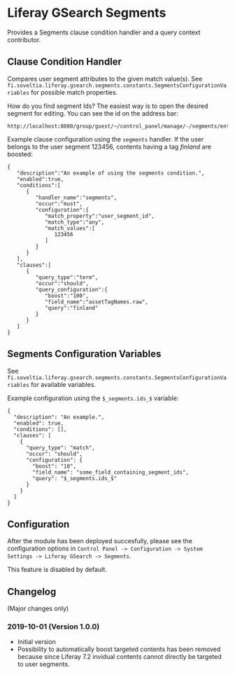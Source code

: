 # Liferay GSearch Segments

Provides a Segments clause condition handler and a query context contributor.

## Clause Condition Handler

Compares user segment attributes to the given match value(s). See  `fi.soveltia.liferay.gsearch.segments.constants.SegmentsConfigurationVariables` for possible match properties.

How do you find segment Ids? The easiest way is to open the desired segment for editing. You can see the id on the address bar:

```
http://localhost:8080/group/guest/~/control_panel/manage/-/segments/entry/49810
```

Example clause configuration using the `segments` handler. If the user belongs to the user segment 123456, contents having a tag *finland* are boosted:

```
{ 
   "description":"An example of using the segments condition.",
   "enabled":true,
   "conditions":[ 
      { 
         "handler_name":"segments",
         "occur":"must",
         "configuration":{ 
            "match_property":"user_segment_id",
            "match_type":"any",
            "match_values":[ 
               123456
            ]
         }
      }
   ],
   "clauses":[ 
      { 
         "query_type":"term",
         "occur":"should",
         "query_configuration":{ 
            "boost":"100",
            "field_name":"assetTagNames.raw",
            "query":"finland"
         }
      }
   ]
}
```

## Segments Configuration Variables

See `fi.soveltia.liferay.gsearch.segments.constants.SegmentsConfigurationVariables` for available variables.

Example configuration using the `$_segments.ids_$` variable:


```
{
  "description": "An example.",
  "enabled": true,
  "conditions": [],
  "clauses": [
    {
      "query_type": "match",
      "occur": "should",
      "configuration": {
        "boost": "10",
        "field_name": "some_field_containing_segment_ids",
        "query": "$_segments.ids_$"
      }
    }
  ]
}
```

## Configuration

After the module has been deployed succesfully, please see the configuration options in `Control Panel -> Configuration -> System Settings -> Liferay GSearch -> Segments`.

This feature is disabled by default.

## Changelog

(Major changes only)

### 2019-10-01 (Version 1.0.0)

* Initial version
* Possibility to automatically boost targeted contents has been removed because since Liferay 7.2 invidual contents cannot directly be targeted to user segments.